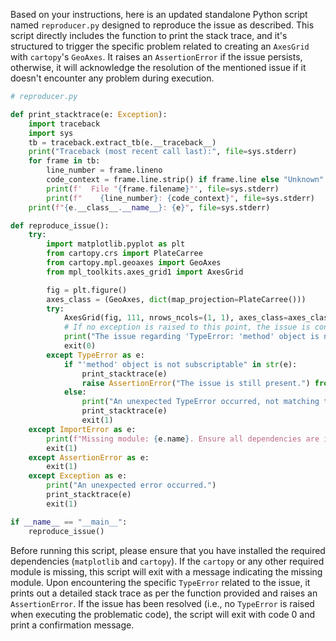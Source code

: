 Based on your instructions, here is an updated standalone Python script named `reproducer.py` designed to reproduce the issue as described. This script directly includes the function to print the stack trace, and it's structured to trigger the specific problem related to creating an `AxesGrid` with `cartopy`'s `GeoAxes`. It raises an `AssertionError` if the issue persists, otherwise, it will acknowledge the resolution of the mentioned issue if it doesn't encounter any problem during execution.

```python
# reproducer.py

def print_stacktrace(e: Exception):
    import traceback
    import sys
    tb = traceback.extract_tb(e.__traceback__)
    print("Traceback (most recent call last):", file=sys.stderr)
    for frame in tb:
        line_number = frame.lineno
        code_context = frame.line.strip() if frame.line else "Unknown"
        print(f'  File "{frame.filename}"', file=sys.stderr)
        print(f"    {line_number}: {code_context}", file=sys.stderr)
    print(f"{e.__class__.__name__}: {e}", file=sys.stderr)

def reproduce_issue():
    try:
        import matplotlib.pyplot as plt
        from cartopy.crs import PlateCarree
        from cartopy.mpl.geoaxes import GeoAxes
        from mpl_toolkits.axes_grid1 import AxesGrid

        fig = plt.figure()
        axes_class = (GeoAxes, dict(map_projection=PlateCarree()))
        try:
            AxesGrid(fig, 111, nrows_ncols=(1, 1), axes_class=axes_class)
            # If no exception is raised to this point, the issue is considered fixed.
            print("The issue regarding 'TypeError: 'method' object is not subscriptable' seems to be resolved.")
            exit(0)
        except TypeError as e:
            if "'method' object is not subscriptable" in str(e):
                print_stacktrace(e)
                raise AssertionError("The issue is still present.") from e
            else:
                print("An unexpected TypeError occurred, not matching the issue's signature.")
                print_stacktrace(e)
                exit(1)
    except ImportError as e:
        print(f"Missing module: {e.name}. Ensure all dependencies are installed.")
        exit(1)
    except AssertionError as e:
        exit(1)
    except Exception as e:
        print("An unexpected error occurred.")
        print_stacktrace(e)
        exit(1)

if __name__ == "__main__":
    reproduce_issue()
```

Before running this script, please ensure that you have installed the required dependencies (`matplotlib` and `cartopy`). If the `cartopy` or any other required module is missing, this script will exit with a message indicating the missing module. Upon encountering the specific `TypeError` related to the issue, it prints out a detailed stack trace as per the function provided and raises an `AssertionError`. If the issue has been resolved (i.e., no `TypeError` is raised when executing the problematic code), the script will exit with code 0 and print a confirmation message.
